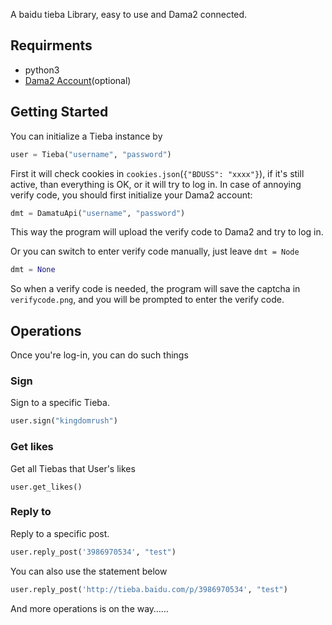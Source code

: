 A baidu tieba Library, easy to use and Dama2 connected.

## Requirments

- python3
- [Dama2 Account](http://dama2.com/)(optional)

## Getting Started

You can initialize a Tieba instance by

```python
user = Tieba("username", "password")
```

First it will check cookies in `cookies.json`(`{"BDUSS": "xxxx"}`), if it's still active, than everything is OK, or it will try to log in. In case of annoying verify code, you should first initialize your Dama2 account:

```Python
dmt = DamatuApi("username", "password")
```

This way the program will upload the verify code to Dama2 and try to log in.

Or you can switch to enter verify code manually, just leave `dmt = Node`

```Python
dmt = None
```

So when a verify code is needed, the program will save the captcha in `verifycode.png`, and you will be prompted to enter the verify code.

## Operations

Once you're log-in, you can do such things

### Sign

Sign to a specific Tieba.

```python
user.sign("kingdomrush")
```

### Get likes

Get all Tiebas that User's likes
```
user.get_likes()
```

### Reply to

Reply to a specific post.
```python
user.reply_post('3986970534', "test")
```
You can also use the statement below
```python
user.reply_post('http://tieba.baidu.com/p/3986970534', "test")
```

And more operations is on the way……

